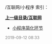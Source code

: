 /互联网/小程序 索引：


**[上一级目录/互联网](/互联网/index.md)**

- [小程序简化环节](/互联网/小程序/小程序简化环节.md)


<font size=2 color='grey'> 2019-09-12 08:33 </font>